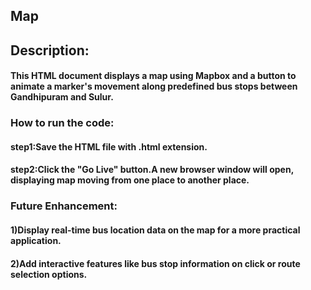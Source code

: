 ## Map
## Description:

#### This HTML document displays a map using Mapbox and a button to animate a marker's movement along predefined bus stops between Gandhipuram and Sulur.

### How to run the code:

#### step1:Save the HTML file with .html extension.

#### step2:Click the "Go Live" button.A new browser window will open, displaying map moving from one place to another place.

### Future Enhancement:

#### 1)Display real-time bus location data on the map for a more practical application.

#### 2)Add interactive features like bus stop information on click or route selection options.
